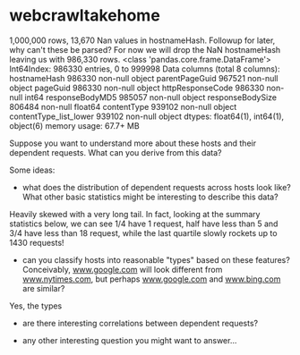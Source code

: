 # webcrawltakehome

1,000,000 rows, 13,670 Nan values in hostnameHash. Followup for later, why can't these be parsed?
For now we will drop the NaN hostnameHash leaving us with 986,330 rows.
<class 'pandas.core.frame.DataFrame'>
Int64Index: 986330 entries, 0 to 999998
Data columns (total 8 columns):
hostnameHash              986330 non-null object
parentPageGuid            967521 non-null object
pageGuid                  986330 non-null object
httpResponseCode          986330 non-null int64
responseBodyMD5           985057 non-null object
responseBodySize          806484 non-null float64
contentType               939102 non-null object
contentType_list_lower    939102 non-null object
dtypes: float64(1), int64(1), object(6)
memory usage: 67.7+ MB

Suppose you want to understand more about these hosts and their dependent requests.  What can you derive from this data?  

Some ideas:

* what does the distribution of dependent requests across hosts look like?  What other basic statistics might be interesting to describe this data?

Heavily skewed with a very long tail. In fact, looking at the summary statistics below, we can see 1/4 have 1 request, half have less than 5 and 3/4 have less than 18 request, while the last quartile slowly rockets up to 1430 requests!

* can you classify hosts into reasonable "types" based on these features?  Conceivably, www.google.com will look different from www.nytimes.com, but perhaps www.google.com and www.bing.com are similar?

Yes, the types

* are there interesting correlations between dependent requests?

* any other interesting question you might want to answer...
